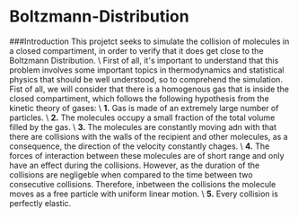 # Boltzmann-Distribution
###Introduction
This projetct seeks to simulate the collision of molecules in a closed compartiment, in order to verify that it does get close to the Boltzmann Distribution. \\
First of all, it's important to understand that this problem involves some important topics in thermodynamics and statistical physics that should be well understood, so to comprehend the simulation. Fist of all, we will consider that there is a homogenous gas that is inside the closed compartiment, which follows the following hypothesis from the kinetic theory of gases: \\
**1.** Gas is made of an extremely large number of particles. \\
**2.** The molecules occupy a small fraction of the total volume filled by the gas. \\
**3.** The molecules are constantly moving adn with that there are collisions with the walls of the recipient and other molecules, as a consequence, the direction of the velocity constantly chages.  \\
**4.** The forces of interaction between these molecules are of short range and only have an effect during the collisions. However, as the duration of the collisions are negligeble when compared to the time between two consecutive collisions. Therefore, inbetween the collisions the molecule moves as a free particle with uniform linear motion. \\
**5.** Every collision is perfectly elastic. 
